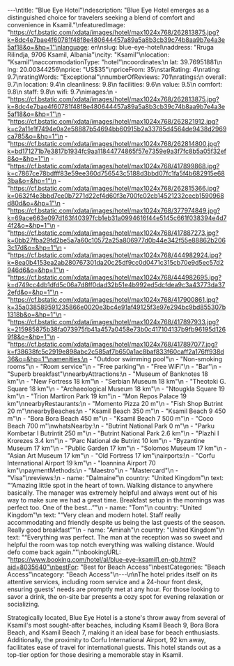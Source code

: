 ---\ntitle: "Blue Eye Hotel"\ndescription: "Blue Eye Hotel emerges as a distinguished choice for travelers seeking a blend of comfort and convenience in Ksamil."\nfeaturedImage: "https://cf.bstatic.com/xdata/images/hotel/max1024x768/262813875.jpg?k=8dc4e7bae4f60781f48f8e480644457a89a5a8b3cb39c74b8aa9b7e4a3e5af18&o=&hp=1"\nlanguage: en\nslug: blue-eye-hotel\naddress: "Rruga Rilindja, 9706 Ksamil, Albania"\ncity: "Ksamil"\nlocation: "Ksamil"\naccommodationType: "hotel"\ncoordinates:\n  lat: 39.76951881\n  lng: 20.00344256\nprice: "US$35"\npriceFrom: 35\nstarRating: 4\nrating: 9.7\nratingWords: "Exceptional"\nnumberOfReviews: 701\nratings:\n  overall: 9.7\n  location: 9.4\n  cleanliness: 9.8\n  facilities: 9.6\n  value: 9.5\n  comfort: 9.8\n  staff: 9.8\n  wifi: 9.7\nimages:\n  - "https://cf.bstatic.com/xdata/images/hotel/max1024x768/262813875.jpg?k=8dc4e7bae4f60781f48f8e480644457a89a5a8b3cb39c74b8aa9b7e4a3e5af18&o=&hp=1"\n  - "https://cf.bstatic.com/xdata/images/hotel/max1024x768/262821912.jpg?k=c2a11e1f7494e0a2e58887b54694bb60915b2a33785d4564de9438d2969ca785&o=&hp=1"\n  - "https://cf.bstatic.com/xdata/images/hotel/max1024x768/262814800.jpg?k=bd171271b7e3817b1934fc9aa11844774865f57e7359e9a3f7fc8b5a05f32ef8&o=&hp=1"\n  - "https://cf.bstatic.com/xdata/images/hotel/max1024x768/417899868.jpg?k=c7867ce78bdfff83e59ee360d756543c5188d3bbd07fc1fa5f4b682915e683ba&o=&hp=1"\n  - "https://cf.bstatic.com/xdata/images/hotel/max1024x768/262815366.jpg?k=0632f4e3bbd7ce0b7271d22cf4d60f3e700fc02cb14521232cecb1590968d80d&o=&hp=1"\n  - "https://cf.bstatic.com/xdata/images/hotel/max1024x768/377974849.jpg?k=69ace663e097d163f40397fcb1eb31a0994616f44e5145c661f038394e4d74f2&o=&hp=1"\n  - "https://cf.bstatic.com/xdata/images/hotel/max1024x768/417887273.jpg?k=0bb27fba29fd2be5a7a60c10572a25a806977d0b44e342f55e88862b2063c17d&o=&hp=1"\n  - "https://cf.bstatic.com/xdata/images/hotel/max1024x768/444982924.jpg?k=8ea0b4153ea2ab280767301da20c25df9cc0d0471c315cb70e9d5ec57d2946d6&o=&hp=1"\n  - "https://cf.bstatic.com/xdata/images/hotel/max1024x768/444982695.jpg?k=d749cc4db1dfd5c06a7d8ff0dad32b51e4b992ed5dcfdea9c3a43773da372efd&o=&hp=1"\n  - "https://cf.bstatic.com/xdata/images/hotel/max1024x768/417900861.jpg?k=35a038589591235866e0020e3bc4e91af49125f3e97e294bc9bd855307b1318b&o=&hp=1"\n  - "https://cf.bstatic.com/xdata/images/hotel/max1024x768/417897933.jpg?k=215985875b38fa073975fb41a457a0458e73b0c417104137b9fb96195d1269f8&o=&hp=1"\n  - "https://cf.bstatic.com/xdata/images/hotel/max1024x768/417897077.jpg?k=f38638fc5c2919e898abc2c585af7b650a1ac8baf833f60caff2a176ff938d36&o=&hp=1"\namenities:\n  - "Outdoor swimming pool"\n  - "Non-smoking rooms"\n  - "Room service"\n  - "Free parking"\n  - "Free WiFi"\n  - "Bar"\n  - "Superb breakfast"\nnearbyAttractions:\n  - "Museum of Banknotes 18 km"\n  - "New Fortress 18 km"\n  - "Serbian Museum 18 km"\n  - "Theotoki G. Square 18 km"\n  - "Archaeological Museum 18 km"\n  - "Ntougkla Square 19 km"\n  - "Trion Martiron Park 19 km"\n  - "Mon Repos Palace 19 km"\nnearbyRestaurants:\n  - "Momento Pizza 20 m"\n  - "Fish Shop Butrint 20 m"\nnearbyBeaches:\n  - "Ksamil Beach 350 m"\n  - "Ksamil Beach 9 450 m"\n  - "Bora Bora Beach 450 m"\n  - "Ksamil Beach 7 500 m"\n  - "Coco Beach 700 m"\nwhatsNearby:\n  - "Butrint National Park 0 m"\n  - "Parku Kombetar I Butrintit 250 m"\n  - "Butrint National Park 2.6 km"\n  - "Plazhi I Krorezes 3.4 km"\n  - "Parc National de Butrint 10 km"\n  - "Byzantine Museum 17 km"\n  - "Public Garden 17 km"\n  - "Solomos Museum 17 km"\n  - "Asian Art Museum 17 km"\n  - "Old Fortress 17 km"\nairports:\n  - "Corfu International Airport 19 km"\n  - "Ioannina Airport 70 km"\npaymentMethods:\n  - "Maestro"\n  - "Mastercard"\n  - "Visa"\nreviews:\n  - name: "Dalmaine"\n    country: "United Kingdom"\n    text: "“Amazing little spot in the heart of town. Walking distance to anywhere basically. The manager was extremely helpful and always went out of his way to make sure we had a great time. Breakfast setup in the mornings was perfect too. One of the best...”"\n  - name: "Tom"\n    country: "United Kingdom"\n    text: "“Very clean and modern hotel. Staff really accommodating and friendly despite us being the last guests of the season. Really good breakfast”"\n  - name: "Aminah"\n    country: "United Kingdom"\n    text: "“Everything was perfect. The man at the reception was so sweet and helpful the room was top notch everything was walking distance. Would defo come back again.”"\nbookingURL: "https://www.booking.com/hotel/al/blue-eye-ksamil1.en-gb.html?aid=8035640"\nbestFor: "Best for Beach Access"\nbestCategories: "Beach Access"\ncategory: "Beach Access"\n---\n\nThe hotel prides itself on its attentive services, including room service and a 24-hour front desk, ensuring guests' needs are promptly met at any hour. For those looking to savor a drink, the on-site bar presents a cozy spot for evening relaxation or socializing.

Strategically located, Blue Eye Hotel is a stone's throw away from several of Ksamil's most sought-after beaches, including Ksamil Beach 9, Bora Bora Beach, and Ksamil Beach 7, making it an ideal base for beach enthusiasts. Additionally, the proximity to Corfu International Airport, 92 km away, facilitates ease of travel for international guests. This hotel stands out as a top-tier option for those desiring a memorable stay in Ksamil.